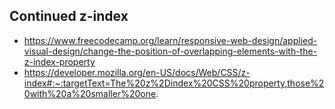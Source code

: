 ## Continued z-index

* https://www.freecodecamp.org/learn/responsive-web-design/applied-visual-design/change-the-position-of-overlapping-elements-with-the-z-index-property
* https://developer.mozilla.org/en-US/docs/Web/CSS/z-index#:~:targetText=The%20z%2Dindex%20CSS%20property,those%20with%20a%20smaller%20one.

